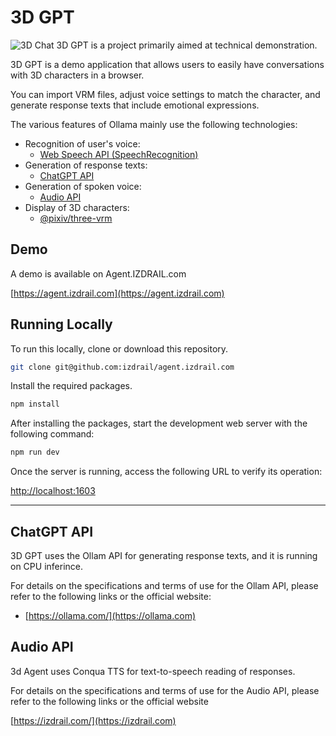 # 3D GPT 
![3D Chat](https://dev-to-uploads.s3.amazonaws.com/uploads/articles/ah8r75v3edx8atxje7ir.png)
3D GPT is a project primarily aimed at technical demonstration.

3D GPT is a demo application that allows users to easily have conversations with 3D characters in a browser.

You can import VRM files, adjust voice settings to match the character, and generate response texts that include emotional expressions.

The various features of Ollama mainly use the following technologies:

- Recognition of user's voice:
    - [Web Speech API (SpeechRecognition)](https://developer.mozilla.org/en-US/docs/Web/API/SpeechRecognition)
- Generation of response texts:
    - [ChatGPT API](https://platform.openai.com/docs/api-reference/chat)
- Generation of spoken voice:
    - [Audio API](https://audio.izdrail.com/docs)
- Display of 3D characters:
    - [@pixiv/three-vrm](https://github.com/pixiv/three-vrm)


## Demo

A demo is available on Agent.IZDRAIL.com

[https://agent.izdrail.com](https://agent.izdrail.com)

## Running Locally
To run this locally, clone or download this repository.

```bash
git clone git@github.com:izdrail/agent.izdrail.com
```

Install the required packages.
```bash
npm install
```

After installing the packages, start the development web server with the following command:
```bash
npm run dev
```

Once the server is running, access the following URL to verify its operation:

[http://localhost:1603](http://localhost:1603) 


---

## ChatGPT API

3D GPT uses the Ollam API for generating response texts, and it is running on CPU inferince.

For details on the specifications and terms of use for the Ollam API, please refer to the following links or the official website:

- [https://ollama.com/](https://ollama.com)


## Audio API
3d Agent uses Conqua TTS for text-to-speech reading of responses.

For details on the specifications and terms of use for the Audio API, please refer to the following links or the official website

[https://izdrail.com/](https://izdrail.com)